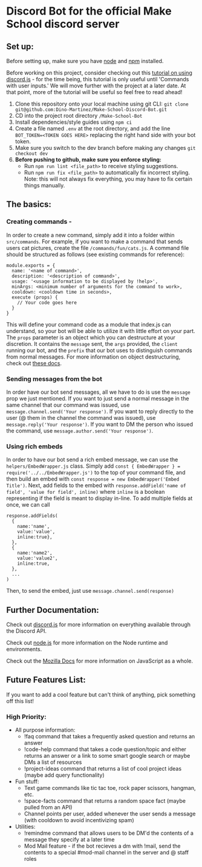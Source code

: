 # Discord Bot for the official Make School discord server

## Set up:

Before setting up, make sure you have [node](https://nodejs.org/en/download/) and [npm](https://www.npmjs.com/get-npm) installed.

Before working on this project, consider checking out this [tutorial on using discord.js](https://discordjs.guide/) - for the time being, this tutorial is only useful until 'Commands with user inputs.' We will move further with the project at a later date. At that point, more of the tutorial will be useful so feel free to read ahead!

1. Clone this repository onto your local machine using git CLI: `git clone git@github.com:Dino-Martinez/Make-School-Discord-Bot.git`
2. CD into the project root directory `/Make-School-Bot`
3. Install dependencies/style guides using `npm ci`
4. Create a file named `.env` at the root directory, and add the line `BOT_TOKEN=<TOKEN GOES HERE>` replacing the right hand side with your bot token.
5. Make sure you switch to the dev branch before making any changes `git checkout dev`
6. <strong> Before pushing to github, make sure you enforce styling: </strong>
   - Run `npm run lint <file_path>` to receive styling suggestions.
   - Run `npm run fix <file_path>` to automatically fix incorrect styling. Note: this will not always fix everything, you may have to fix certain things manually.

## The basics:

### Creating commands -

In order to create a new command, simply add it into a folder within `src/commands`.
For example, if you want to make a command that sends users cat pictures, create the file `/commands/fun/cats.js`. A command file should be structured as follows (see existing commands for reference):

```
module.exports = {
  name: '<name of command>',
  description: '<description of command>',
  usage: '<usage information to be displayed by !help>',
  minArgs: <minimum number of arguments for the command to work>,
  cooldown: <cooldown time in seconds>,
  execute (props) {
    // Your code goes here
  }
}
```

This will define your command code as a module that index.js can understand, so your bot will be able to utilize it with little effort on your part. The `props` parameter is an object which you can destructure at your discretion. It contains the `message` sent, the `args` provided, the `client` running our bot, and the `prefix` that our bot uses to distinguish commands from normal messages. For more information on object destructuring, check out [these docs](https://developer.mozilla.org/en-US/docs/Web/JavaScript/Reference/Operators/Destructuring_assignment#object_destructuring).

### Sending messages from the bot

In order have our bot send messages, all we have to do is use the `message` prop we just mentioned. If you want to just send a normal message in the same channel that our command was issued, use `message.channel.send('Your response')`. If you want to reply directly to the user (@ them in the channel the command was issued), use `message.reply('Your response')`. If you want to DM the person who issued the command, use `message.author.send('Your response')`.

### Using rich embeds

In order to have our bot send a rich embed message, we can use the `helpers/EmbedWrapper.js` class. Simply add `const { EmbedWrapper } = require('../../EmbedWrapper.js')` to the top of your command file, and then build an embed with `const response = new EmbedWrapper('Embed Title')`. Next, add fields to the embed with `response.addField('name of field', 'value for field', inline)` where `inline` is a boolean representing if the field is meant to display in-line. To add multiple fields at once, we can call

```
response.addFields(
  {
    name:'name',
    value:'value',
    inline:true},
  },
  {
    name:'name2',
    value:'value2',
    inline:true,
  },
  ...
)

```

Then, to send the embed, just use `message.channel.send(response)`

## Further Documentation:

Check out [discord.js](https://discord.js.org/#/docs/main/stable/general/welcome) for more information on everything available through the Discord API.

Check out [node.js](https://nodejs.org/en/docs/) for more information on the Node runtime and environments.

Check out the [Mozilla Docs](https://developer.mozilla.org/en-US/docs/Web/JavaScript) for more information on JavaScript as a whole.

## Future Features List:

If you want to add a cool feature but can't think of anything, pick something off this list!

### High Priority:

- All purpose information:
  - !faq command that takes a frequently asked question and returns an answer
  - !code-help command that takes a code question/topic and either returns an answer or a link to some smart google search or maybe DMs a list of resources
  - !project-ideas command that returns a list of cool project ideas (maybe add query functionality)
- Fun stuff:
  - Text game commands like tic tac toe, rock paper scissors, hangman, etc.
  - !space-facts command that returns a random space fact (maybe pulled from an API)
  - Channel points per user, added whenever the user sends a message (with cooldown to avoid incentivizing spam)
- Utilities:
  - !remindme command that allows users to be DM'd the contents of a message they specify at a later time
  - Mod Mail feature - if the bot recieves a dm with !mail, send the contents to a special #mod-mail channel in the server and @ staff roles
